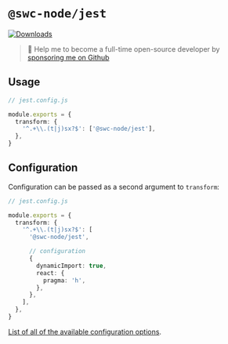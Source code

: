 # `@swc-node/jest`

<a href="https://npmcharts.com/compare/@swc-node/jest?minimal=true"><img src="https://img.shields.io/npm/dm/@swc-node/jest.svg?sanitize=true" alt="Downloads" /></a>

> 🚀 Help me to become a full-time open-source developer by [sponsoring me on Github](https://github.com/sponsors/Brooooooklyn)

## Usage

```ts
// jest.config.js

module.exports = {
  transform: {
    '^.+\\.(t|j)sx?$': ['@swc-node/jest'],
  },
}
```

## Configuration

Configuration can be passed as a second argument to `transform`:

```ts
// jest.config.js

module.exports = {
  transform: {
    '^.+\\.(t|j)sx?$': [
      '@swc-node/jest',

      // configuration
      {
        dynamicImport: true,
        react: {
          pragma: 'h',
        },
      },
    ],
  },
}
```

[List of all of the available configuration options](https://github.com/Brooooooklyn/swc-node/blob/master/packages/core/index.ts#L6).
